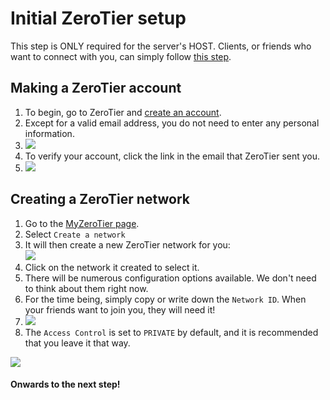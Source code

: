 # Initial ZeroTier setup

This step is ONLY required for the server's HOST. Clients, or friends who want to connect with you, can simply follow [this step](connecting-to-your-server.md).

## Making a ZeroTier account

1. To begin, go to ZeroTier and [create an account](https://accounts.zerotier.com/auth/realms/zerotier/protocol/openid-connect/registrations?client\_id=zt-central\&redirect\_uri=https%3A%2F%2Fmy.zerotier.com%2Fapi%2F\_auth%2Foidc%2Fcallback\&response\_type=code\&scope=openid+profile+email+offline\_access\&state=state).
2. Except for a valid email address, you do not need to enter any personal information.
3. ![](https://shx.is/5BDXIMatb.png)
4. To verify your account, click the link in the email that ZeroTier sent you.
5. ![](https://shx.is/5BDY4FKl1.png)

## Creating a ZeroTier network

1. Go to the [MyZeroTier page](https://my.zerotier.com/).
2. Select `Create a network`
3. It will then create a new ZeroTier network for you:\
   ![](https://shx.is/5BD\_1pAr6.png)
4. Click on the network it created to select it.
5. There will be numerous configuration options available. We don't need to think about them right now.
6. For the time being, simply copy or write down the `Network ID`. When your friends want to join you, they will need it!
7. ![](https://shx.is/5BDZPmEUF.png)
8. The `Access Control` is set to `PRIVATE` by default, and it is recommended that you leave it that way.

![](https://shx.is/5BDZGR0EF.gif)

#### Onwards to the next step!
